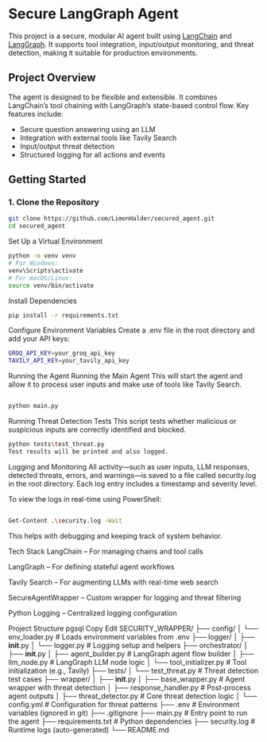 # Secure LangGraph Agent

This project is a secure, modular AI agent built using [LangChain](https://github.com/langchain-ai/langchain) and [LangGraph](https://github.com/langchain-ai/langgraph). It supports tool integration, input/output monitoring, and threat detection, making it suitable for production environments.

## Project Overview

The agent is designed to be flexible and extensible. It combines LangChain’s tool chaining with LangGraph’s state-based control flow. Key features include:

- Secure question answering using an LLM  
- Integration with external tools like Tavily Search  
- Input/output threat detection  
- Structured logging for all actions and events

## Getting Started

### 1. Clone the Repository

```bash
git clone https://github.com/LimonHalder/secured_agent.git
cd secured_agent
```

Set Up a Virtual Environment
```bash
python -m venv venv
# For Windows:
venv\Scripts\activate
# For macOS/Linux:
source venv/bin/activate
```

Install Dependencies

```bash
pip install -r requirements.txt
```

Configure Environment Variables
Create a .env file in the root directory and add your API keys:
```bash
GROQ_API_KEY=your_groq_api_key
TAVILY_API_KEY=your_tavily_api_key
```

Running the Agent
Running the Main Agent
This will start the agent and allow it to process user inputs and make use of tools like Tavily Search.

```bash

python main.py
```

Running Threat Detection Tests
This script tests whether malicious or suspicious inputs are correctly identified and blocked.

```bash
python tests\test_threat.py
Test results will be printed and also logged.
```

Logging and Monitoring
All activity—such as user inputs, LLM responses, detected threats, errors, and warnings—is saved to a file called security.log in the root directory. Each log entry includes a timestamp and severity level.

To view the logs in real-time using PowerShell:

```bash

Get-Content .\security.log -Wait
```
This helps with debugging and keeping track of system behavior.

Tech Stack
LangChain – For managing chains and tool calls

LangGraph – For defining stateful agent workflows

Tavily Search – For augmenting LLMs with real-time web search

SecureAgentWrapper – Custom wrapper for logging and threat filtering

Python Logging – Centralized logging configuration

Project Structure
pgsql
Copy
Edit
SECURITY_WRAPPER/
├── config/
│   └── env_loader.py               # Loads environment variables from .env
├── logger/
│   ├── __init__.py
│   └── logger.py                   # Logging setup and helpers
├── orchestrator/
│   ├── __init__.py
│   ├── agent_builder.py           # LangGraph agent flow builder
│   ├── llm_node.py                # LangGraph LLM node logic
│   └── tool_initializer.py        # Tool initialization (e.g., Tavily)
├── tests/
│   └── test_threat.py             # Threat detection test cases
├── wrapper/
│   ├── __init__.py
│   ├── base_wrapper.py            # Agent wrapper with threat detection
│   ├── response_handler.py        # Post-process agent outputs
│   ├── threat_detector.py         # Core threat detection logic
│   └── config.yml                 # Configuration for threat patterns
├── .env                           # Environment variables (ignored in git)
├── .gitignore
├── main.py                        # Entry point to run the agent
├── requirements.txt               # Python dependencies
├── security.log                   # Runtime logs (auto-generated)
└── README.md


